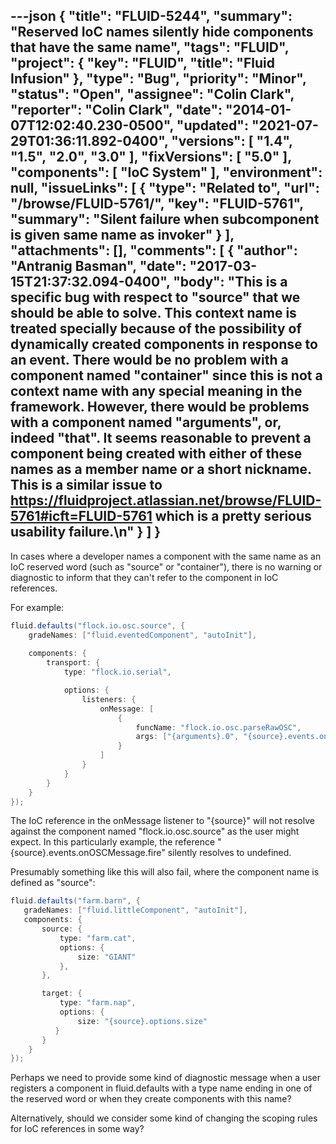 ---json
{
  "title": "FLUID-5244",
  "summary": "Reserved IoC names silently hide components that have the same name",
  "tags": "FLUID",
  "project": {
    "key": "FLUID",
    "title": "Fluid Infusion"
  },
  "type": "Bug",
  "priority": "Minor",
  "status": "Open",
  "assignee": "Colin Clark",
  "reporter": "Colin Clark",
  "date": "2014-01-07T12:02:40.230-0500",
  "updated": "2021-07-29T01:36:11.892-0400",
  "versions": [
    "1.4",
    "1.5",
    "2.0",
    "3.0"
  ],
  "fixVersions": [
    "5.0"
  ],
  "components": [
    "IoC System"
  ],
  "environment": null,
  "issueLinks": [
    {
      "type": "Related to",
      "url": "/browse/FLUID-5761/",
      "key": "FLUID-5761",
      "summary": "Silent failure when subcomponent is given same name as invoker"
    }
  ],
  "attachments": [],
  "comments": [
    {
      "author": "Antranig Basman",
      "date": "2017-03-15T21:37:32.094-0400",
      "body": "This is a specific bug with respect to \"source\" that we should be able to solve. This context name is treated specially because of the possibility of dynamically created components in response to an event. There would be no problem with a component named \"container\" since this is not a context name with any special meaning in the framework. However, there would be problems with a component named \"arguments\", or, indeed \"that\". It seems reasonable to prevent a component being created with either of these names as a member name or a short nickname. This is a similar issue to <https://fluidproject.atlassian.net/browse/FLUID-5761#icft=FLUID-5761> which is a pretty serious usability failure.\n"
    }
  ]
}
---
In cases where a developer names a component with the same name as an IoC reserved word (such as "source" or "container"), there is no warning or diagnostic to inform that they can't refer to the component in IoC references.

For example:

```java
fluid.defaults("flock.io.osc.source", {
    gradeNames: ["fluid.eventedComponent", "autoInit"],
    
    components: {
        transport: {
            type: "flock.io.serial",

            options: {
                listeners: {
                    onMessage: [
                        {
                            funcName: "flock.io.osc.parseRawOSC",
                            args: ["{arguments}.0", "{source}.events.onOSCMessage.fire"]
                        }
                    ]
                }
            }
        }
    }
});
```

The IoC reference in the onMessage listener to "{source}" will not resolve against the component named "flock.io.osc.source" as the user might expect. In this particularly example, the reference "{source}.events.onOSCMessage.fire" silently resolves to undefined.

Presumably something like this will also fail, where the component name is defined as "source":

```java
fluid.defaults("farm.barn", {
   gradeNames: ["fluid.littleComponent", "autoInit"],
   components: {
       source: {
           type: "farm.cat",
           options: {
               size: "GIANT"
           },
       },

       target: {
           type: "farm.nap",
           options: {
               size: "{source}.options.size"
          }
       }
    }
});
```

Perhaps we need to provide some kind of diagnostic message when a user registers a component in fluid.defaults with a type name ending in one of the reserved word or when they create components with this name?

Alternatively, should we consider some kind of changing the scoping rules for IoC references in some way?&#x20;

        